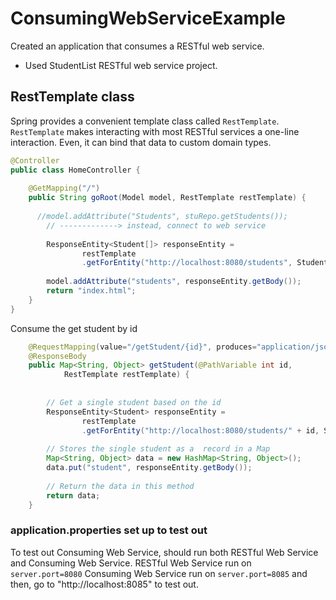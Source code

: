 # ConsumingWebServiceExample
Created an application that consumes a RESTful web service.
- Used StudentList RESTful web service project.

## RestTemplate class
Spring provides a convenient template class called `RestTemplate`. `RestTemplate` makes interacting with most RESTful services a one-line interaction. Even, it can bind that data to custom domain types.

```java
@Controller
public class HomeController {
	
	@GetMapping("/")
	public String goRoot(Model model, RestTemplate restTemplate) {
		
	  //model.addAttribute("Students", stuRepo.getStudents());
		// -------------> instead, connect to web service
		
		ResponseEntity<Student[]> responseEntity = 
				restTemplate
				.getForEntity("http://localhost:8080/students", Student[].class);
		
		model.addAttribute("students", responseEntity.getBody());
		return "index.html";
	}
}
```
Consume the get student by id
```java
	@RequestMapping(value="/getStudent/{id}", produces="application/json")
	@ResponseBody
	public Map<String, Object> getStudent(@PathVariable int id, 
			RestTemplate restTemplate) {
		
		
		// Get a single student based on the id
		ResponseEntity<Student> responseEntity = 
				restTemplate
				.getForEntity("http://localhost:8080/students/" + id, Student.class);
		
		// Stores the single student as a  record in a Map
		Map<String, Object> data = new HashMap<String, Object>();
		data.put("student", responseEntity.getBody());
		
		// Return the data in this method
		return data;
	}
```

### application.properties set up to test out
To test out Consuming Web Service, should run both RESTful Web Service and Consuming Web Service.
RESTful Web Service run on `server.port=8080`
Consuming Web Service run on `server.port=8085` and then, go to "http://localhost:8085" to test out.

